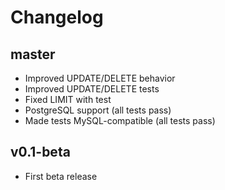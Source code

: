 # Changelog

## master

- Improved UPDATE/DELETE behavior
- Improved UPDATE/DELETE tests
- Fixed LIMIT with test
- PostgreSQL support (all tests pass)
- Made tests MySQL-compatible (all tests pass)

## v0.1-beta

- First beta release

